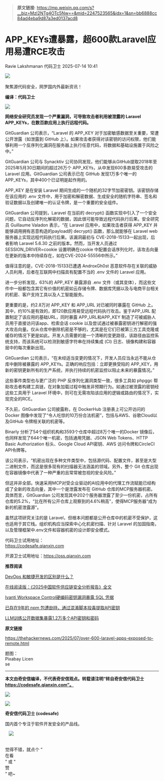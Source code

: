 > **原文链接**: https://mp.weixin.qq.com/s?__biz=MzI2NTg4OTc5Nw==&mid=2247523565&idx=1&sn=bb6888cc84ad4eba9d87a3ed0137acd8

#  APP_KEYs遭暴露，超600款Laravel应用易遭RCE攻击  
Ravie Lakshmanan  代码卫士   2025-07-14 10:41  
  
![](https://mmbiz.qpic.cn/mmbiz_gif/Az5ZsrEic9ot90z9etZLlU7OTaPOdibteeibJMMmbwc29aJlDOmUicibIRoLdcuEQjtHQ2qjVtZBt0M5eVbYoQzlHiaw/640?wx_fmt=gif "")  
    
聚焦源代码安全，网罗国内外最新资讯！  
  
**编译：代码卫士**  
  
![](https://mmbiz.qpic.cn/mmbiz_gif/oBANLWYScMRbVcfGOx8mR4bewm9ZU6yNRPPvC15rCmYgZiaz6f5hBIpxjgpG2Tjrbiazv8CWxXKmhJs79rdicL2KQ/640?wx_fmt=gif&from=appmsg "")  
  
**网络安全研究员发现一个严重漏洞，可导致攻击者利用被泄露的 Laravel APP_KEYs，在数百款应用上执行远程代码。**  
  
  
GitGuardian 公司表示，“Laravel 的 APP_KEY 对于加密敏感数据至关重要，常遭公开泄露（如泄露到 GitHub 上）。如果攻击者获得对该密钥的访问权限，他们能够利用一个反序列化漏洞在服务器上执行任意代码，将数据和基础设施置于风险之中。”  
  
GitGuardian 公司与 Synacktiv 公司协同发现，他们能够从GitHub提取2018年至2025年5月30日期间的超过26万个 APP_KEYs，从中发现600多款易受攻击的 Laravel 应用。GitGuardian 公司表示已在 GitHub 发现1万多个唯一的 APP_KEYs，其中400个已证明是起作用的。  
  
APP_KEY 是在安装 Laravel 期间生成的一个随机的32字节加密密钥。该密钥存储在该应用的 .env 文件中，用于加密和解密数据、生成安全的随机字符串、签名和验证数据以及创建唯一的认证令牌，是一个重要的安全组件。  
  
GitGuardian 公司提到，Laravel 在当前的 decrypt() 函数实现中引入了一个安全问题，它自动反序列化解密的数据，因此很可能导致远程代码执行后果。安全研究员 Guillaume Valadon 表示，“在 Laravel 应用中，如果攻击者获得 APP_KEY 并能够调用拥有恶意构造的payload的 decrypt() 函数，那么就能够在 Laravel web 服务器上实现远程代码执行后果。该漏洞最初与 CVE-2018-15133一起出现，后者影响 Laravel 5.6.30 之前的版本。然而，当开发人员通过 SESSION_DRIVER=cookie 设置明确在cookie 中配置会话序列化时，该攻击向量在更新的版本中持续存在，如在CVE-2024-55556中所示。”  
  
值得注意的是，CVE-2018-15133已遭遇 AndroxGh0st 恶意软件存在关联的威胁人员利用，后者在互联网中扫描具有配置不当的 .env 文件的 Laravel 应用。  
  
进一步分析发现，63%的 APP_KEY 暴露源自 .env 文件（或其变体），而这些文件中一般都包含其它有价值的机密如云存储令牌、数据库凭据以及与电商平台相关的机密、客户支持工具以及人工智能服务。  
  
更重要的是，约2.8万对 APP_KEY 和 APP_URL 对已被同时暴露在 GitHub 上。其中，约10%是有效的，即120款应用易受远程代码执行攻击。鉴于APP_URL 配置制定了该应用的基础URL，同时暴露 APP_URL和APP_KEY 制造了可被威胁人员用于直接访问该app、检索会话 cookie 以及尝试通过被暴露密钥进行解密的强大攻击向量。仅从仓库中删除机密是不够的，尤其是在它们已被第三方工具克隆或缓存的情况下更是如此。开发人员需要的是一个清晰的变更路径，该路径由监控系统支持，而该系统可以检测到敏感字符串在持续集成 (CI) 日志、镜像构建和容器层中的每次重新出现。  
  
GitGuardian 公司表示，“在未经适当变更的情况下，开发人员应当永远不能从仓库中删除被暴露的 APP_KEYs。正确的响应包括：立即更换受陷的 APP_KEY，用新的密钥更新所有的生产系统，并执行持续的机密监控以阻止未来的暴露情况。”  
  
这些事件类型也与更广泛的 PHP 反序列化漏洞类型一致，很多工具如 phpggc 帮助攻击者构建工具链，在对象加载过程中触发非预期行为。如通过被泄露的密钥经这些工具用于 Laravel 环境中，则可在无需攻陷该应用的逻辑或路由的情况下，实现完全的RCE。  
  
不久前，GitGuardian 公司披露称，在 DockerHub 注册表上可公开访问的 Docker 图像中发现了“令人吃惊的10万份合法机密”，包括与AWS、谷歌Cloud以及GitHub 令牌相关联的机密等。  
  
Binarly 分析了54个组织机构和3593个仓库中超过8万个唯一的Docker 镜像后，也同样发现了644个唯一机密，包括通用凭据、JSON Web Tokens、HTTP Basic Authorization 标头、Google Cloud API密钥、AWS 访问令牌和CircleCI API令牌等。  
  
该公司表示，“机密出现在多种文件类型中，包括源代码、配置文件，甚至是大型二进制文件，而这是很多现有的扫描器无法涵盖的领域。另外，整个 Git 仓库出现在容器镜像中代表了一种严重的且常常被忽视的安全风险。”  
  
但这并非全部。快速采用MCP对受企业驱动的AI应用中的代理工作流赋能已经构成了全新的攻击向量，其中一个是泄露发布在 GitHub 仓库的MCP服务器机密。具体而言，GitGuardian 公司发现其中202个服务器泄露了至少一份机密，占所有仓库的5.2%，“比在所有公开仓库上观察到的4.6%稍高”，使得MCP服务器“成为新的机密泄露源”。  
  
虽然这项研究关注的是 Laravel，但根本问题都是公开仓库中的机密不受保护，这也适用于其它栈。组织机构应当探索中心化机密扫描、针对 Laravel 的加固指南，以及管理框架中.env文件和容器机密的设计即安全模式。  
  
  
  
代码卫士试用地址：  
https://codesafe.qianxin.com  
  
开源卫士试用地址：https://oss.qianxin.com  
  
  
  
  
  
  
  
  
  
  
  
  
  
**推荐阅读**  
  
[DevOps 和敏捷开发的区别是什么？](https://mp.weixin.qq.com/s?__biz=MzI2NTg4OTc5Nw==&mid=2247507097&idx=3&sn=e4135ca7fce429fdac85c9a5a505d70f&scene=21#wechat_redirect)  
  
  
[在线阅读版：《2025中国软件供应链安全分析报告》全文](https://mp.weixin.qq.com/s?__biz=MzI2NTg4OTc5Nw==&mid=2247523516&idx=1&sn=0b6fc53ba92e7b5135395b67fff6a822&scene=21#wechat_redirect)  
  
  
[Ivanti Workspace Control硬编码密钥漏洞暴露 SQL 凭据](https://mp.weixin.qq.com/s?__biz=MzI2NTg4OTc5Nw==&mid=2247523260&idx=2&sn=ea145b27a636bc95e9cf0045e0f89d03&scene=21#wechat_redirect)  
  
  
[已存在9年的 npm 包遭劫持，通过混淆脚本投毒提取API密钥](https://mp.weixin.qq.com/s?__biz=MzI2NTg4OTc5Nw==&mid=2247522612&idx=1&sn=1083440528cb0effbb60af2d98c5dc48&scene=21#wechat_redirect)  
  
  
[LLM训练公开数据集暴露1.2万多个API密钥和密码](https://mp.weixin.qq.com/s?__biz=MzI2NTg4OTc5Nw==&mid=2247522389&idx=2&sn=8e536c7ca6d3203d26b9a232e727572a&scene=21#wechat_redirect)  
  
  
  
  
  
**原文链接**  
  
https://thehackernews.com/2025/07/over-600-laravel-apps-exposed-to-remote.html  
  
  
题图：  
Pixabay Licen  
se  
  
****  
**本文由奇安信编译，不代表奇安信观点。转载请注明“转自奇安信代码卫士 https://codesafe.qianxin.com”。**  
  
  
  
  
![](https://mmbiz.qpic.cn/mmbiz_jpg/oBANLWYScMSf7nNLWrJL6dkJp7RB8Kl4zxU9ibnQjuvo4VoZ5ic9Q91K3WshWzqEybcroVEOQpgYfx1uYgwJhlFQ/640?wx_fmt=jpeg "")  
  
![](https://mmbiz.qpic.cn/mmbiz_jpg/oBANLWYScMSN5sfviaCuvYQccJZlrr64sRlvcbdWjDic9mPQ8mBBFDCKP6VibiaNE1kDVuoIOiaIVRoTjSsSftGC8gw/640?wx_fmt=jpeg "")  
  
**奇安信代码卫士 (codesafe)**  
  
国内首个专注于软件开发安全的产品线。  
  
   ![](https://mmbiz.qpic.cn/mmbiz_gif/oBANLWYScMQ5iciaeKS21icDIWSVd0M9zEhicFK0rbCJOrgpc09iaH6nvqvsIdckDfxH2K4tu9CvPJgSf7XhGHJwVyQ/640?wx_fmt=gif "")  
  
   
觉得不错，就点个 “  
在看  
” 或 "  
赞  
” 吧~  
  

